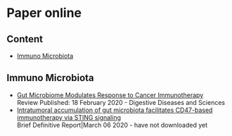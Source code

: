 # Paper online

## Content
- [Immuno Microbiota](#immuno-microbiota)

## Immuno Microbiota
- [Gut Microbiome Modulates Response to Cancer Immunotherapy](https://link.springer.com/article/10.1007/s10620-020-06111-x) <br>
Review Published: 18 February 2020 - Digestive Diseases and Sciences
- [Intratumoral accumulation of gut microbiota facilitates CD47-based immunotherapy via STING signaling](https://rupress.org/jem/article-abstract/217/5/e20192282/133861/Intratumoral-accumulation-of-gut-microbiota?redirectedFrom=fulltext)<br>
Brief Definitive Report|March 06 2020 - have not downloaded yet
